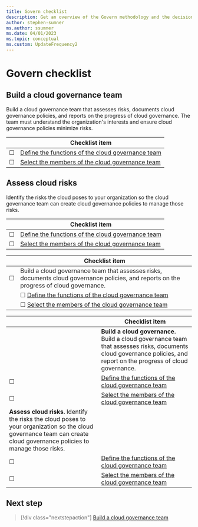 ```yaml
---
title: Govern checklist
description: Get an overview of the Govern methodology and the decisions that you need to make to establish cloud governance.
author: stephen-sumner
ms.author: ssumner
ms.date: 04/01/2023
ms.topic: conceptual
ms.custom: UpdateFrequency2
---
```


# Govern checklist

## Build a cloud governance team

Build a cloud governance team that assesses risks, documents cloud governance policies, and reports on the progress of cloud governance. The team must understand the organization's interests and ensure cloud governance policies minimize risks.

|&nbsp; | Checklist item |
|---|---|
| &#9744; | [Define the functions of the cloud governance team](build-cloud-governance-team.md#define-the-function-of-the-cloud-governance-team) |
| &#9744; | [Select the members of the cloud governance team](build-cloud-governance-team.md#select-the-members-of-the-cloud-governance-team) |

## Assess cloud risks

Identify the risks the cloud poses to your organization so the cloud governance team can create cloud governance policies to manage those risks.

|&nbsp; | Checklist item |
|---|---|
| &#9744; | [Define the functions of the cloud governance team](build-cloud-governance-team.md#define-the-function-of-the-cloud-governance-team) |
| &#9744; | [Select the members of the cloud governance team](build-cloud-governance-team.md#select-the-members-of-the-cloud-governance-team) |


|&nbsp; | Checklist item |
|---|---|
|&#9744; | Build a cloud governance team that assesses risks, documents cloud governance policies, and reports on the progress of cloud governance.|
| &nbsp;| &#9744; [Define the functions of the cloud governance team](build-cloud-governance-team.md#define-the-function-of-the-cloud-governance-team) |
| &nbsp; | &#9744; [Select the members of the cloud governance team](build-cloud-governance-team.md#select-the-members-of-the-cloud-governance-team) |



|&nbsp; | Checklist item |
|---|---|
| &nbsp; | **Build a cloud governance.** Build a cloud governance team that assesses risks, documents cloud governance policies, and report on the progress of cloud governance.|
| &#9744;|  [Define the functions of the cloud governance team](build-cloud-governance-team.md#define-the-function-of-the-cloud-governance-team) |
| &#9744; |  [Select the members of the cloud governance team](build-cloud-governance-team.md#select-the-members-of-the-cloud-governance-team) |
| **Assess cloud risks.** Identify the risks the cloud poses to your organization so the cloud governance team can create cloud governance policies to manage those risks.| &nbsp;|
| &#9744;|  [Define the functions of the cloud governance team](build-cloud-governance-team.md#define-the-function-of-the-cloud-governance-team) |
| &#9744; |  [Select the members of the cloud governance team](build-cloud-governance-team.md#select-the-members-of-the-cloud-governance-team) |


## Next step

> [!div class="nextstepaction"]
> [Build a cloud governance team](build-cloud-governance-team.md)
